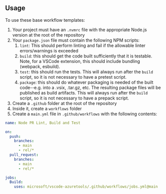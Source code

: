 ## Usage

To use these base workflow templates:
1. Your project must have an `.nvmrc` file with the appropriate Node.js version at the root of the repository
1. Your `package.json` file must contain the following NPM scripts:
    1. `lint`: This should perform linting and fail if the allowable linter errors/warnings is exceeded
    1. `build`: this should get the code built sufficiently that it is testable. Note, for a VSCode extension, this should include bundling (webpack, esbuild).
    1. `test`: this should run the tests. This will always run after the `build` script, so it is not necessary to have a pretest script.
    1. `package`: this should do whatever packaging is needed of the built code--e.g. into a .vsix, .tar.gz, etc. The resulting package files will be published as build artifacts. This will always run after the `build` script, so it is not necessary to have a prepack script.
1. Create a `.github` folder at the root of the repository
1. Inside it, create a `workflows` folder
1. Create a `main.yml` file in `.github/workflows` with the following contents:

```yaml
name: Node PR Lint, Build and Test

on:
  push:
    branches:
      - main
      - rel/*
  pull_request:
    branches:
      - main
      - rel/*

jobs:
  Build:
    uses: microsoft/vscode-azuretools/.github/workflows/jobs.yml@main
```
